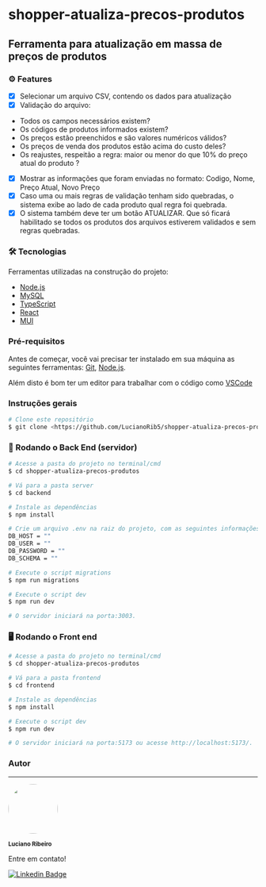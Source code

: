 # shopper-atualiza-precos-produtos

## Ferramenta para atualização em massa de preços de produtos

### ⚙️ Features

- [x] Selecionar um arquivo CSV, contendo os dados para atualização
- [x] Validação do arquivo:
- Todos os campos necessários existem?
- Os códigos de produtos informados existem?
- Os preços estão preenchidos e são valores numéricos válidos?
- Os preços de venda dos produtos estão acima do custo deles?
- Os reajustes, respeitão a regra: maior ou menor do que 10% do preço atual do produto ?
- [x] Mostrar as informações que foram enviadas no formato: Codigo, Nome, Preço Atual, Novo Preço 
- [x] Caso uma ou mais regras de validação tenham sido quebradas, o sistema exibe ao lado de cada produto qual regra foi quebrada.
- [x] O sistema também deve ter um botão ATUALIZAR. Que só ficará habilitado se todos os produtos dos arquivos estiverem validados e sem regras quebradas.

### 🛠 Tecnologias

Ferramentas utilizadas na construção do projeto:

- [Node.js](https://nodejs.org/en)
- [MySQL](https://www.mysql.com/)
- [TypeScript](https://www.typescriptlang.org/)
- [React](https://react.dev/)
- [MUI](https://mui.com/)

### Pré-requisitos

Antes de começar, você vai precisar ter instalado em sua máquina as seguintes ferramentas:
[Git](https://git-scm.com/), [Node.js](https://nodejs.org/en).
 
Além disto é bom ter um editor para trabalhar com o código como [VSCode](https://code.visualstudio.com/)

### Instruções gerais

```bash
# Clone este repositório
$ git clone <https://github.com/LucianoRib5/shopper-atualiza-precos-produtos.git>
```

### 🎲 Rodando o Back End (servidor)

```bash
# Acesse a pasta do projeto no terminal/cmd
$ cd shopper-atualiza-precos-produtos

# Vá para a pasta server
$ cd backend

# Instale as dependências
$ npm install

# Crie um arquivo .env na raiz do projeto, com as seguintes informações (complete as aspas com seu acesso a sua database(MySQL)):
DB_HOST = ""
DB_USER = ""
DB_PASSWORD = ""
DB_SCHEMA = ""

# Execute o script migrations
$ npm run migrations

# Execute o script dev
$ npm run dev

# O servidor iniciará na porta:3003.
```

### 🖥️ Rodando o Front end

```bash
# Acesse a pasta do projeto no terminal/cmd
$ cd shopper-atualiza-precos-produtos

# Vá para a pasta frontend
$ cd frontend

# Instale as dependências
$ npm install

# Execute o script dev
$ npm run dev

# O servidor iniciará na porta:5173 ou acesse http://localhost:5173/.
```


### Autor
---
 <img style="border-radius: 50%;" src="https://avatars.githubusercontent.com/u/89327618?v=4" width="100px;" alt=""/>
 
 <sub><b>Luciano Ribeiro</b></sub>


Entre em contato!

[![Linkedin Badge](https://img.shields.io/badge/-Luciano-blue?style=flat-square&logo=Linkedin&logoColor=white&link=https://www.linkedin.com/in/tgmarinho/)](https://www.linkedin.com/in/luciano-ribeiro-santos/)
